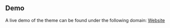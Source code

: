 ## Demo

A live demo of the theme can be found under the following domain:
[Website](https://www.robsoncassiano.software)
